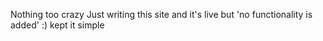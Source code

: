 Nothing too crazy Just writing this site and it's live but 'no functionality is added' :)
kept it simple
